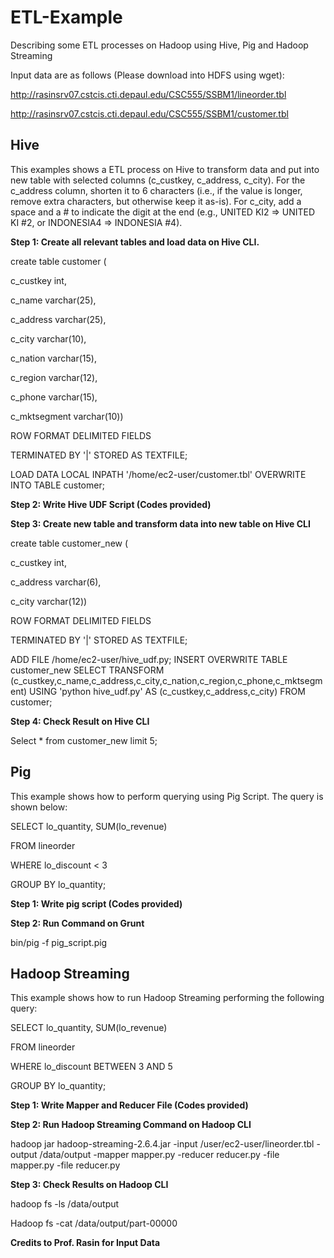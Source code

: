 # ETL-Example
Describing some ETL processes on Hadoop using Hive, Pig and Hadoop Streaming

Input data are as follows (Please download into HDFS using wget):

http://rasinsrv07.cstcis.cti.depaul.edu/CSC555/SSBM1/lineorder.tbl

http://rasinsrv07.cstcis.cti.depaul.edu/CSC555/SSBM1/customer.tbl

## Hive

This examples shows a ETL process on Hive to transform data and put into new table with selected columns (c_custkey, c_address, c_city). For the c_address column, shorten it to 6 characters (i.e., if the value is longer, remove extra characters, but otherwise keep it as-is). For c_city, add a space and a # to indicate the digit at the end (e.g., UNITED KI2 => UNITED KI #2, or INDONESIA4 => INDONESIA #4).

**Step 1: Create all relevant tables and load data on Hive CLI.**

create table customer (

c_custkey int,

c_name varchar(25),

c_address varchar(25),

c_city varchar(10),

c_nation varchar(15),

c_region varchar(12),

c_phone varchar(15),

c_mktsegment varchar(10))

ROW FORMAT DELIMITED FIELDS

TERMINATED BY '|' STORED AS TEXTFILE;

LOAD DATA LOCAL INPATH '/home/ec2-user/customer.tbl' OVERWRITE INTO TABLE customer;

**Step 2: Write Hive UDF Script (Codes provided)**

**Step 3: Create new table and transform data into new table on Hive CLI**

create table customer_new (

c_custkey int,

c_address varchar(6),

c_city varchar(12))

ROW FORMAT DELIMITED FIELDS

TERMINATED BY '|' STORED AS TEXTFILE;

ADD FILE /home/ec2-user/hive_udf.py;
INSERT OVERWRITE TABLE customer_new
SELECT TRANSFORM (c_custkey,c_name,c_address,c_city,c_nation,c_region,c_phone,c_mktsegment) USING 'python hive_udf.py'
AS (c_custkey,c_address,c_city)
FROM customer;

**Step 4: Check Result on Hive CLI**

Select * from customer_new limit 5;

## Pig

This example shows how to perform querying using Pig Script. The query is shown below:

SELECT lo_quantity, SUM(lo_revenue)

FROM lineorder

WHERE lo_discount < 3

GROUP BY lo_quantity;

**Step 1: Write pig script (Codes provided)**

**Step 2: Run Command on Grunt**

bin/pig -f pig_script.pig

## Hadoop Streaming

This example shows how to run Hadoop Streaming performing the following query:

SELECT lo_quantity, SUM(lo_revenue)

FROM lineorder

WHERE lo_discount BETWEEN 3 AND 5

GROUP BY lo_quantity;

**Step 1: Write Mapper and Reducer File (Codes provided)**

**Step 2: Run Hadoop Streaming Command on Hadoop CLI**

hadoop jar hadoop-streaming-2.6.4.jar -input /user/ec2-user/lineorder.tbl -output /data/output -mapper mapper.py -reducer reducer.py -file mapper.py -file reducer.py

**Step 3: Check Results on Hadoop CLI**

hadoop fs -ls /data/output

Hadoop fs -cat /data/output/part-00000

**Credits to Prof. Rasin for Input Data**
